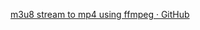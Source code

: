
[m3u8 stream to mp4 using ffmpeg · GitHub](https://gist.github.com/tzmartin/fb1f4a8e95ef5fb79596bd4719671b5d)
